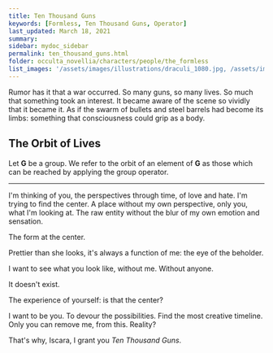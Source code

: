 ```yaml
---
title: Ten Thousand Guns
keywords: [Formless, Ten Thousand Guns, Operator]
last_updated: March 18, 2021
summary: 
sidebar: mydoc_sidebar
permalink: ten_thousand_guns.html
folder: occulta_novellia/characters/people/the_formless
list_images: '/assets/images/illustrations/draculi_1080.jpg, /assets/images/illustrations/laurence_the_duelist_1080.jpg,/assets/images/illustrations/iscara_the_ten_thousand_guns_1080.jpg,/assets/images/illustrations/alpha_draculi_1080.jpg'
---
```


Rumor has it that a war occurred. So many guns, so many lives. So much that something took an interest. It became aware of the scene so vividly that it became it. As if the swarm of bullets and steel barrels had become its limbs: something that consciousness could grip as a body.

## The Orbit of Lives

Let **G** be a group. We refer to the orbit of an element of **G** as those which can be reached by applying the group operator.

---

I'm thinking of you, the perspectives through time, of love and hate. I'm trying to find the center. A place without my own perspective, only you, what I'm looking at. The raw entity without the blur of my own emotion and sensation.

The form at the center.

Prettier than she looks, it's always a function of me: the eye of the beholder.

I want to see what you look like, without me. Without anyone.

It doesn't exist.

The experience of yourself: is that the center?

I want to be you. To devour the possibilities. Find the most creative timeline. Only you can remove me, from this. Reality?

That's why, Iscara, I grant you *Ten Thousand Guns*.
